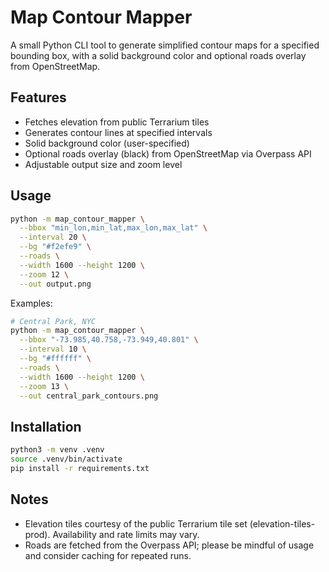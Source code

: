 # Map Contour Mapper

A small Python CLI tool to generate simplified contour maps for a specified bounding box, with a solid background color and optional roads overlay from OpenStreetMap.

## Features
- Fetches elevation from public Terrarium tiles
- Generates contour lines at specified intervals
- Solid background color (user-specified)
- Optional roads overlay (black) from OpenStreetMap via Overpass API
- Adjustable output size and zoom level

## Usage

```bash
python -m map_contour_mapper \
  --bbox "min_lon,min_lat,max_lon,max_lat" \
  --interval 20 \
  --bg "#f2efe9" \
  --roads \
  --width 1600 --height 1200 \
  --zoom 12 \
  --out output.png
```

Examples:

```bash
# Central Park, NYC
python -m map_contour_mapper \
  --bbox "-73.985,40.758,-73.949,40.801" \
  --interval 10 \
  --bg "#ffffff" \
  --roads \
  --width 1600 --height 1200 \
  --zoom 13 \
  --out central_park_contours.png
```

## Installation

```bash
python3 -m venv .venv
source .venv/bin/activate
pip install -r requirements.txt
```

## Notes
- Elevation tiles courtesy of the public Terrarium tile set (elevation-tiles-prod). Availability and rate limits may vary.
- Roads are fetched from the Overpass API; please be mindful of usage and consider caching for repeated runs.
